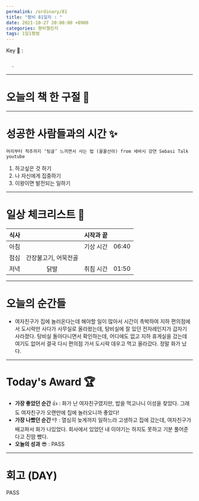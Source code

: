 ```yaml
---
permalink: /ordinary/81
title: "평비 81일차 : "
date: 2021-10-27 20:00:00 +0900
categories: 평비챌린지
tags: 1일1평범
---  
```

Key 🔑 : 
```

  - 
```

---
# 오늘의 책 한 구절 📕


---
# 성공한 사람들과의 시간 ✨
`머리부터 척추까지 ‘팅글’ 느끼면서 사는 법 (꿀꿀선아) from 세바시 강연 Sebasi Talk youtube`  
1. 하고싶은 것 하기
2. 나 자신에게 집중하기
3. 이왕이면 발전되는 일하기

---
# 일상 체크리스트 📃

| 식사 |  | 시작과 끝 |  |
|:----:|:----:|:----:|:----:|
| 아침 |  | 기상 시간 | 06:40 |
| 점심 | 간장불고기, 어묵전골 |  |  |
| 저녁 | 닭발 | 취침 시간 | 01:50 |

---
# 오늘의 순간들
- 여자친구가 집에 놀러온다는데 해야할 일이 많아서 시간이 촉박하여 지하 편의점에서 도시락만 사다가 사무실로 올라왔는데, 탕비실에 잘 있던 전자레인지가 갑자기 사라졌다. 탕비실 돌아다니면서 확인하는데, 어디에도 없고 지하 휴게실을 갔는데 여기도 없어서 결국 다시 편의점 가서 도시락 데우고 먹고 올라갔다. 정말 화가 났다.

---
# Today's Award 🏆
- **가장 좋았던 순간** 👍 : 화가 난 여자친구였지만, 밥을 먹고나니 이성을 찾았다. 그래도 여자친구가 오랜만에 집에 놀러오니까 좋았다!
- **가장 나빴던 순간** 👎 : 열심히 늦게까지 일하느라 고생하고 집에 갔는데, 여자친구가 배고파서 화가 나있었다. 회사에서 있었던 내 이야기는 하지도 못하고 기분 풀어준다고 진땀 뺐다.
- **오늘의 성과** 😎 : PASS

---
# 회고 (DAY)
PASS